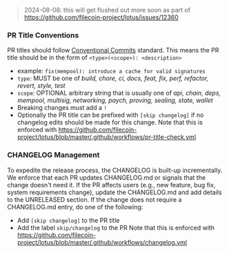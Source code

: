 > 2024-08-08: this will get flushed out more soon as part of https://github.com/filecoin-project/lotus/issues/12360

### PR Title Conventions
PR titles should follow [Conventional Commits](https://www.conventionalcommits.org/en/v1.0.0/) standard.
This means the PR title should be in the form of `<type>(<scope>): <description>`
  - example: `fix(mempool): introduce a cache for valid signatures`
  - `type`: MUST be one of _build, chore, ci, docs, feat, fix, perf, refactor, revert, style, test_
  - `scope`: OPTIONAL arbitrary string that is usually one of _api, chain, deps, mempool, multisig, networking, paych, proving, sealing, state, wallet_
  - Breaking changes must add a `!`
  - Optionally the PR title can be prefixed with `[skip changelog]` if no changelog edits should be made for this change.
Note that this is enforced with https://github.com/filecoin-project/lotus/blob/master/.github/workflows/pr-title-check.yml

### CHANGELOG Management
To expedite the release process, the CHANGELOG is built-up incrementally.  
We enforce that each PR updates CHANGELOG.md or signals that the change doesn't need it.
If the PR affects users (e.g., new feature, bug fix, system requirements change), update the CHANGELOG.md and add details to the UNRELEASED section.
If the change does not require a CHANGELOG.md entry, do one of the following:
- Add `[skip changelog]` to the PR title
- Add the label `skip/changelog` to the PR
Note that this is enforced with https://github.com/filecoin-project/lotus/blob/master/.github/workflows/changelog.yml